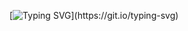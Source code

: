 [![Typing SVG](https://readme-typing-svg.herokuapp.com?color=1FF7D4C3&center=true&width=800&lines=Welcome+to+Domnavich+Evgeniy+GitHub+repository!)](https://git.io/typing-svg)
